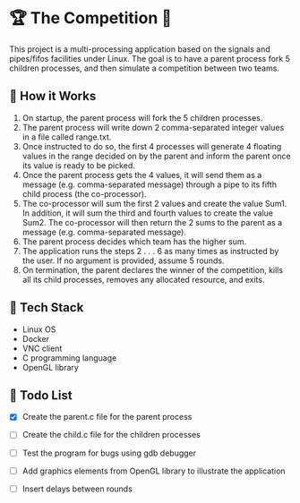 # 🏆 The Competition 🚀

This project is a multi-processing application based on the signals and pipes/fifos facilities under Linux. The goal is to have a parent process fork 5 children processes, and then simulate a competition between two teams.

## 🚀 How it Works

1. On startup, the parent process will fork the 5 children processes.
2. The parent process will write down 2 comma-separated integer values in a file called range.txt.
3. Once instructed to do so, the first 4 processes will generate 4 floating values in the range decided on by the parent and inform the parent once its value is ready to be picked.
4. Once the parent process gets the 4 values, it will send them as a message (e.g. comma-separated message) through a pipe to its fifth child process (the co-processor).
5. The co-processor will sum the first 2 values and create the value Sum1. In addition, it will sum the third and fourth values to create the value Sum2. The co-processor will then return the 2 sums to the parent as a message (e.g. comma-separated message).
6. The parent process decides which team has the higher sum.
7. The application runs the steps 2 . . . 6 as many times as instructed by the user. If no argument is provided, assume 5 rounds.
8. On termination, the parent declares the winner of the competition, kills all its child processes, removes any allocated resource, and exits.



## 🤖 Tech Stack

- Linux OS
- Docker
- VNC client
- C programming language
- OpenGL library



## 📝 Todo List

- [x] Create the parent.c file for the parent process
- [ ] Create the child.c file for the children processes
- [ ] Test the program for bugs using gdb debugger
- [ ] Add graphics elements from OpenGL library to illustrate the application
- [ ] Insert delays between rounds

